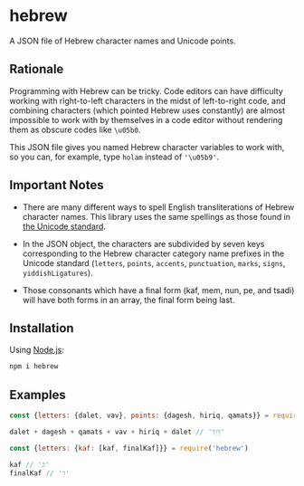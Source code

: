# hebrew

A JSON file of Hebrew character names and Unicode points.

## Rationale

Programming with Hebrew can be tricky. Code editors can have difficulty working with right-to-left characters in the midst of left-to-right code, and combining characters (which pointed Hebrew uses constantly) are almost impossible to work with by themselves in a code editor without rendering them as obscure codes like `\u05b0`.

This JSON file gives you named Hebrew character variables to work with, so you can, for example, type `holam` instead of `'\u05b9'`.

## Important Notes

* There are many different ways to spell English transliterations of Hebrew character names. This library uses the same spellings as those found in [the Unicode standard](https://www.unicode.org/charts/PDF/U0590.pdf).

* In the JSON object, the characters are subdivided by seven keys corresponding to the Hebrew character category name prefixes in the Unicode standard (`letters`, `points`, `accents`, `punctuation`, `marks`, `signs`, `yiddishLigatures`).

* Those consonants which have a final form (kaf, mem, nun, pe, and tsadi) will have both forms in an array, the final form being last.

## Installation

Using [Node.js](https://nodejs.org/):

```bash
npm i hebrew
```

## Examples

```javascript
const {letters: {dalet, vav}, points: {dagesh, hiriq, qamats}} = require('hebrew')

dalet + dagesh + qamats + vav + hiriq + dalet // 'דָּוִד'
```

```javascript
const {letters: {kaf: [kaf, finalKaf]}} = require('hebrew')

kaf // 'כ'
finalKaf // 'ך'
```
